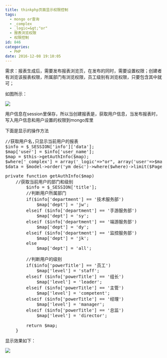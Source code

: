 ```yaml
---
title: thinkphp页面显示权限控制
tags:
  - mongo or查询
  - _complex
  - _logic=&gt;"or"
  - 报表浏览权限
  - 权限控制
id: 846
categories:
  - PHP
date: 2016-12-08 19:10:05
---
```


需求：报表生成后，需要发布报表浏览页，在发布的同时，需要设置权限；创建者有浏览该报表权限，所属部门有浏览权限，员工级别有浏览权限，只要包含其中就可；

如图所示：

![](http://blog.cenhq.com/wp-content/uploads/2016/12/QQ20161208-0.png)
<!-- more -->
用户信息在session里保存，所以当创建报表是，获取用户信息，当发布报表时，写入用户信息和用户设置的权限到mongo库里

下面是显示的操作方法
<pre class="lang:php decode:true ">//获取用户名,只显示当前用户的报表
$info = $_SESSION['info']['data'];
$map['user'] = $info['user_name'];
$map = $this-&gt;getAuthInfo($map);
$where['_complex'] = array('_logic'=&gt;"or", array('user'=&gt;$map['user']), array('dept'=&gt;$map['dept']),array('level'=&gt;$map['level']));
$data = $model-&gt;order('ym desc')-&gt;where($where)-&gt;limit($Page-&gt;firstRow.','.$Page-&gt;listRows)-&gt;select();</pre>
<pre class="lang:php decode:true ">private function getAuthInfo($map)
    //获取当前用户的部门和级别
        $info = $_SESSION['title'];
        //判断用户所属部门
        if($info['department'] == '技术服务部')
            $map['dept'] = 'jw';
        elseif ($info['department'] == '手游服务部')
            $map['dept'] = 'sy';
        elseif ($info['department'] == '端游服务部')
            $map['dept'] = 'dy';
        elseif ($info['department'] == '监控服务部')
            $map['dept'] = 'jk';
        else
            $map['dept'] = 'all';

        //判断用户的级别
        if($info['powerTitle'] == '员工')
            $map['level'] = 'staff';
        elseif ($info['powerTitle'] == '组长')
            $map['level'] = 'leader';
        elseif ($info['powerTitle'] == '主管')
            $map['level'] = 'competent';
        elseif ($info['powerTitle'] == '经理')
            $map['level'] = 'manager';
        elseif ($info['powerTitle'] == '总监')
            $map['level'] = 'director';

        return $map;
    }</pre>
显示效果如下：

![](http://blog.cenhq.com/wp-content/uploads/2016/12/QQ20161208-1.png)
